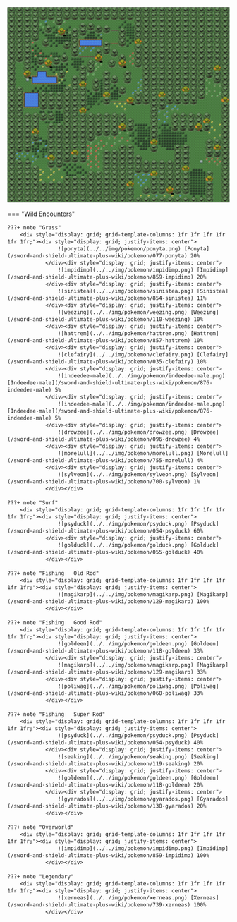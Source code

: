 <img src="../../img/routes/Glimwood Tangle.png" alt="Glimwood Tangle"/>

=== "Wild Encounters"


	???+ note "Grass"
		<div style="display: grid; grid-template-columns: 1fr 1fr 1fr 1fr 1fr 1fr;"><div style="display: grid; justify-items: center">
                    ![ponyta](../../img/pokemon/ponyta.png) [Ponyta](/sword-and-shield-ultimate-plus-wiki/pokemon/077-ponyta) 20%
                </div><div style="display: grid; justify-items: center">
                    ![impidimp](../../img/pokemon/impidimp.png) [Impidimp](/sword-and-shield-ultimate-plus-wiki/pokemon/859-impidimp) 20%
                </div><div style="display: grid; justify-items: center">
                    ![sinistea](../../img/pokemon/sinistea.png) [Sinistea](/sword-and-shield-ultimate-plus-wiki/pokemon/854-sinistea) 11%
                </div><div style="display: grid; justify-items: center">
                    ![weezing](../../img/pokemon/weezing.png) [Weezing](/sword-and-shield-ultimate-plus-wiki/pokemon/110-weezing) 10%
                </div><div style="display: grid; justify-items: center">
                    ![hattrem](../../img/pokemon/hattrem.png) [Hattrem](/sword-and-shield-ultimate-plus-wiki/pokemon/857-hattrem) 10%
                </div><div style="display: grid; justify-items: center">
                    ![clefairy](../../img/pokemon/clefairy.png) [Clefairy](/sword-and-shield-ultimate-plus-wiki/pokemon/035-clefairy) 10%
                </div><div style="display: grid; justify-items: center">
                    ![indeedee-male](../../img/pokemon/indeedee-male.png) [Indeedee-male](/sword-and-shield-ultimate-plus-wiki/pokemon/876-indeedee-male) 5%
                </div><div style="display: grid; justify-items: center">
                    ![indeedee-male](../../img/pokemon/indeedee-male.png) [Indeedee-male](/sword-and-shield-ultimate-plus-wiki/pokemon/876-indeedee-male) 5%
                </div><div style="display: grid; justify-items: center">
                    ![drowzee](../../img/pokemon/drowzee.png) [Drowzee](/sword-and-shield-ultimate-plus-wiki/pokemon/096-drowzee) 4%
                </div><div style="display: grid; justify-items: center">
                    ![morelull](../../img/pokemon/morelull.png) [Morelull](/sword-and-shield-ultimate-plus-wiki/pokemon/755-morelull) 4%
                </div><div style="display: grid; justify-items: center">
                    ![sylveon](../../img/pokemon/sylveon.png) [Sylveon](/sword-and-shield-ultimate-plus-wiki/pokemon/700-sylveon) 1%
                </div></div>

	???+ note "Surf"
		<div style="display: grid; grid-template-columns: 1fr 1fr 1fr 1fr 1fr 1fr;"><div style="display: grid; justify-items: center">
                    ![psyduck](../../img/pokemon/psyduck.png) [Psyduck](/sword-and-shield-ultimate-plus-wiki/pokemon/054-psyduck) 60%
                </div><div style="display: grid; justify-items: center">
                    ![golduck](../../img/pokemon/golduck.png) [Golduck](/sword-and-shield-ultimate-plus-wiki/pokemon/055-golduck) 40%
                </div></div>

	???+ note "Fishing   Old Rod"
		<div style="display: grid; grid-template-columns: 1fr 1fr 1fr 1fr 1fr 1fr;"><div style="display: grid; justify-items: center">
                    ![magikarp](../../img/pokemon/magikarp.png) [Magikarp](/sword-and-shield-ultimate-plus-wiki/pokemon/129-magikarp) 100%
                </div></div>

	???+ note "Fishing   Good Rod"
		<div style="display: grid; grid-template-columns: 1fr 1fr 1fr 1fr 1fr 1fr;"><div style="display: grid; justify-items: center">
                    ![goldeen](../../img/pokemon/goldeen.png) [Goldeen](/sword-and-shield-ultimate-plus-wiki/pokemon/118-goldeen) 33%
                </div><div style="display: grid; justify-items: center">
                    ![magikarp](../../img/pokemon/magikarp.png) [Magikarp](/sword-and-shield-ultimate-plus-wiki/pokemon/129-magikarp) 33%
                </div><div style="display: grid; justify-items: center">
                    ![poliwag](../../img/pokemon/poliwag.png) [Poliwag](/sword-and-shield-ultimate-plus-wiki/pokemon/060-poliwag) 33%
                </div></div>

	???+ note "Fishing   Super Rod"
		<div style="display: grid; grid-template-columns: 1fr 1fr 1fr 1fr 1fr 1fr;"><div style="display: grid; justify-items: center">
                    ![psyduck](../../img/pokemon/psyduck.png) [Psyduck](/sword-and-shield-ultimate-plus-wiki/pokemon/054-psyduck) 40%
                </div><div style="display: grid; justify-items: center">
                    ![seaking](../../img/pokemon/seaking.png) [Seaking](/sword-and-shield-ultimate-plus-wiki/pokemon/119-seaking) 20%
                </div><div style="display: grid; justify-items: center">
                    ![goldeen](../../img/pokemon/goldeen.png) [Goldeen](/sword-and-shield-ultimate-plus-wiki/pokemon/118-goldeen) 20%
                </div><div style="display: grid; justify-items: center">
                    ![gyarados](../../img/pokemon/gyarados.png) [Gyarados](/sword-and-shield-ultimate-plus-wiki/pokemon/130-gyarados) 20%
                </div></div>

	???+ note "Overworld"
		<div style="display: grid; grid-template-columns: 1fr 1fr 1fr 1fr 1fr 1fr;"><div style="display: grid; justify-items: center">
                    ![impidimp](../../img/pokemon/impidimp.png) [Impidimp](/sword-and-shield-ultimate-plus-wiki/pokemon/859-impidimp) 100%
                </div></div>

	???+ note "Legendary"
		<div style="display: grid; grid-template-columns: 1fr 1fr 1fr 1fr 1fr 1fr;"><div style="display: grid; justify-items: center">
                    ![xerneas](../../img/pokemon/xerneas.png) [Xerneas](/sword-and-shield-ultimate-plus-wiki/pokemon/739-xerneas) 100%
                </div></div>



